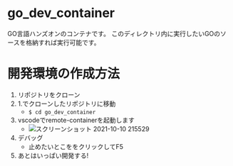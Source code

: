 # go_dev_container
GO言語ハンズオンのコンテナです。
このディレクトリ内に実行したいGOのソースを格納すれば実行可能です。

# 開発環境の作成方法
1. リポジトリをクローン
2. 1.でクローンしたリポジトリに移動
    * `$ cd go_dev_container`
3. vscodeでremote-containerを起動します
    * ![スクリーンショット 2021-10-10 215529](https://user-images.githubusercontent.com/16306537/136697927-6c3886a1-0dc2-4066-83c0-f0e6b67d5337.jpg)
4. デバッグ
    * 止めたいとこををクリックしてF5
5. あとはいっぱい開発する!
